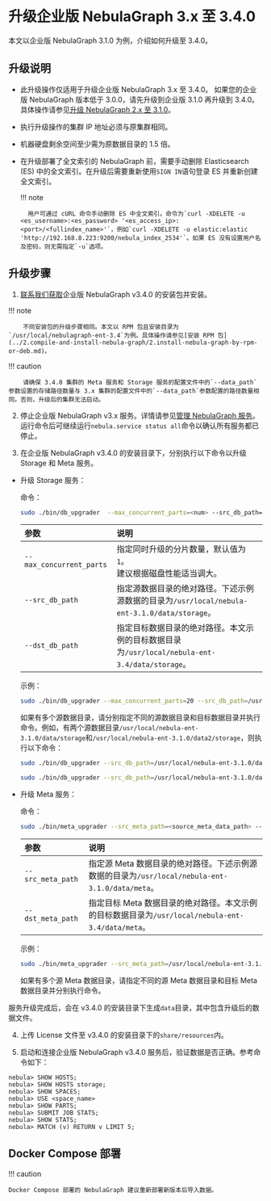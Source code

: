 # 升级企业版 NebulaGraph 3.x 至 3.4.0  

本文以企业版 NebulaGraph 3.1.0 为例，介绍如何升级至 3.4.0。

## 升级说明

- 此升级操作仅适用于升级企业版 NebulaGraph 3.x 至 3.4.0。<!--因为企业版 NebulaGraph 3.4 中一个分片对应一个 RocksDB 实例不同于 3.4 之前的一个图空间对应一个 RocksDB 实例。--> 如果您的企业版 NebulaGraph 版本低于 3.0.0，请先升级到企业版 3.1.0 再升级到 3.4.0。具体操作请参见[升级 NebulaGraph 2.x 至 3.1.0](https://docs.nebula-graph.com.cn/3.1.0/4.deployment-and-installation/3.upgrade-nebula-graph/upgrade-nebula-graph-to-latest/)。

- 执行升级操作的集群 IP 地址必须与原集群相同。
  
- 机器硬盘剩余空间至少需为原数据目录的 1.5 倍。
  
- 在升级部署了全文索引的 NebulaGraph 前，需要手动删除 Elasticsearch (ES) 中的全文索引。在升级后需要重新使用`SIGN IN`语句登录 ES 并重新创建全文索引。

  !!! note

        用户可通过 cURL 命令手动删除 ES 中全文索引。命令为`curl -XDELETE -u <es_username>:<es_password> '<es_access_ip>:<port>/<fullindex_name>'`，例如`curl -XDELETE -u elastic:elastic 'http://192.168.8.223:9200/nebula_index_2534'`。如果 ES 没有设置用户名及密码，则无需指定`-u`选项。 

## 升级步骤

1. [联系我们获取](https://www.nebula-graph.com.cn/contact)企业版 NebulaGraph v3.4.0 的安装包并安装。
   
  !!! note

        不同安装包的升级步骤相同。本文以 RPM 包且安装目录为`/usr/local/nebulagraph-ent-3.4`为例。具体操作请参见[安装 RPM 包](../2.compile-and-install-nebula-graph/2.install-nebula-graph-by-rpm-or-deb.md)。 
   
  !!! caution

        请确保 3.4.0 集群的 Meta 服务和 Storage 服务的配置文件中的`--data_path`参数设置的存储路径数量与 3.x 集群的配置文件中的`--data_path`参数配置的路径数量相同。否则，升级后的集群无法启动。

2. 停止企业版 NebulaGraph v3.x 服务。详情请参见[管理 NebulaGraph 服务](../../2.quick-start/3.quick-start-on-premise/5.start-stop-service.md)。
  运行命令后可继续运行`nebula.service status all`命令以确认所有服务都已停止。
   
3. 在企业版 NebulaGraph v3.4.0 的安装目录下，分别执行以下命令以升级 Storage 和 Meta 服务。<!-- 不需要事先创建`data`目录 -->

  - 升级 Storage 服务：

    命令：

    ```bash
    sudo ./bin/db_upgrader  --max_concurrent_parts=<num> --src_db_path=<source_storage_data_path> --dst_db_path=<destination_storage_data_path>
    ```

    | 参数            | 说明                         |
    | :-------------- | :--------------------------- |
    | `--max_concurrent_parts` | 指定同时升级的分片数量，默认值为 `1`。<br/>建议根据磁盘性能适当调大。 |
    | `--src_db_path` | 指定源数据目录的绝对路径。下述示例源数据的目录为`/usr/local/nebula-ent-3.1.0/data/storage`。  |
    | `--dst_db_path` | 指定目标数据目录的绝对路径。本文示例的目标数据目录为`/usr/local/nebula-ent-3.4/data/storage`。|

    示例：

    ```bash
    sudo ./bin/db_upgrader --max_concurrent_parts=20 --src_db_path=/usr/local/nebula-ent-3.1.0/data/storage --dst_db_path=/usr/local/nebula-ent-3.4/data/storage
    ```

    如果有多个源数据目录，请分别指定不同的源数据目录和目标数据目录并执行命令。例如，有两个源数据目录`/usr/local/nebula-ent-3.1.0/data/storage`和`/usr/local/nebula-ent-3.1.0/data2/storage`，则执行以下命令：

    ```bash
    sudo ./bin/db_upgrader --src_db_path=/usr/local/nebula-ent-3.1.0/data/storage --dst_db_path=/usr/local/nebula-ent-3.4/data/storage

    sudo ./bin/db_upgrader --src_db_path=/usr/local/nebula-ent-3.1.0/data2/storage --dst_db_path=/usr/local/nebula-ent-3.4/data2/storage
    ```

  - 升级 Meta 服务：

    命令：

    ```bash
    sudo ./bin/meta_upgrader --src_meta_path=<source_meta_data_path> --dst_meta_path=<destination_meta_data_path>
    ```

    | 参数            | 说明                         |
    | :-------------- | :--------------------------- |
    | `--src_meta_path` | 指定源 Meta 数据目录的绝对路径。下述示例源数据的目录为`/usr/local/nebula-ent-3.1.0/data/meta`。  |
    | `--dst_meta_path` | 指定目标 Meta 数据目录的绝对路径。本文示例的目标数据目录为`/usr/local/nebula-ent-3.4/data/meta`。|

    示例：

    ```bash
    sudo ./bin/meta_upgrader --src_meta_path=/usr/local/nebula-ent-3.1.0/data/meta --dst_meta_path=/usr/local/nebula-ent-3.4/data/meta
    ```

    如果有多个源 Meta 数据目录，请指定不同的源 Meta 数据目录和目标 Meta 数据目录并分别执行命令。

  服务升级完成后，会在 v3.4.0 的安装目录下生成`data`目录，其中包含升级后的数据文件。

4. 上传 License 文件至 v3.4.0 的安装目录下的`share/resources`内。

5. 启动和连接企业版 NebulaGraph v3.4.0 服务后，验证数据是否正确。参考命令如下：
   
  ```
  nebula> SHOW HOSTS;
  nebula> SHOW HOSTS storage;
  nebula> SHOW SPACES;
  nebula> USE <space_name>
  nebula> SHOW PARTS;
  nebula> SUBMIT JOB STATS;
  nebula> SHOW STATS;
  nebula> MATCH (v) RETURN v LIMIT 5;
  ```

## Docker Compose 部署

!!! caution
    
    Docker Compose 部署的 NebulaGraph 建议重新部署新版本后导入数据。




  
